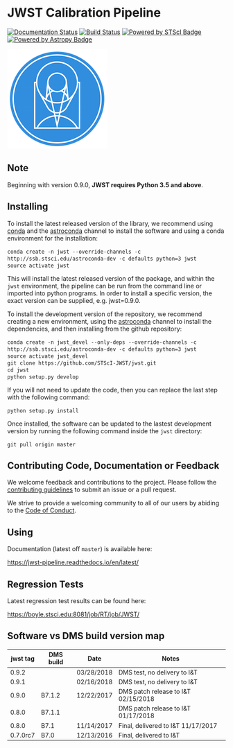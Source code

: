 JWST Calibration Pipeline
=========================
[![Documentation Status](https://readthedocs.org/projects/jwst-pipeline/badge/?version=latest)](http://jwst-pipeline.readthedocs.io/en/latest/?badge=latest)
[![Build Status](https://travis-ci.org/STScI-JWST/jwst.svg?branch=master)](https://travis-ci.org/STScI-JWST/jwst)
[![Powered by STScI Badge](https://img.shields.io/badge/powered%20by-STScI-blue.svg?colorA=707170&colorB=3e8ddd&style=flat)](http://www.stsci.edu)
[![Powered by Astropy Badge](http://img.shields.io/badge/powered%20by-AstroPy-orange.svg?style=flat)](http://www.astropy.org/)

![STScI Logo](docs/_static/stsci_logo.png)

Note
----
Beginning with version 0.9.0, **JWST requires Python 3.5 and above**.

Installing
----------

To install the latest released version of the library, we recommend using [conda](https://conda.io/docs/index.html)
and the [astroconda](https://astroconda.readthedocs.io) channel to install the
software and using a conda environment for the installation:

    conda create -n jwst --override-channels -c http://ssb.stsci.edu/astroconda-dev -c defaults python=3 jwst
    source activate jwst

This will install the latest released version of the package, and within the
`jwst` environment, the pipeline can be run from the command line or imported
into python programs.   In order to install a specific version, the exact 
version can be supplied, e.g. jwst=0.9.0. 

To install the development version of the repository, we recommend creating a new
environment, using the [astroconda](https://astroconda.readthedocs.io) channel
to install the dependencies, and then installing from the github repository:

    conda create -n jwst_devel --only-deps --override-channels -c http://ssb.stsci.edu/astroconda-dev -c defaults python=3 jwst
    source activate jwst_devel
    git clone https://github.com/STScI-JWST/jwst.git
    cd jwst
    python setup.py develop

If you will not need to update the code, then you can replace the last step with
the following command:

    python setup.py install

Once installed, the software can be updated to the lastest development version
by running the following command inside the `jwst` directory: 

    git pull origin master


Contributing Code, Documentation or Feedback
--------------------------------------------
We welcome feedback and contributions to the project. Please follow the [contributing guidelines](CONTRIBUTING.md) to submit an issue or a pull request.

We strive to provide a welcoming community to all of our users by abiding to the [Code of Conduct](CODE_OF_CONDUCT.md).

Using
-----

Documentation (latest off `master`) is available here:

https://jwst-pipeline.readthedocs.io/en/latest/

Regression Tests
----------------

Latest regression test results can be found here:

https://boyle.stsci.edu:8081/job/RT/job/JWST/

Software vs DMS build version map
---------------------------------

| jwst tag | DMS build |    Date    |          Notes                      |
| -------- | --------- | ---------- | ----------------------------------- |
|  0.9.2   |           | 03/28/2018 | DMS test, no delivery to I&T        |
|  0.9.1   |           | 02/16/2018 | DMS test, no delivery to I&T        |
|  0.9.0   |   B7.1.2  | 12/22/2017 | DMS patch release to I&T 02/15/2018 |
|  0.8.0   |   B7.1.1  |            | DMS patch release to I&T 01/17/2018 |
|  0.8.0   |   B7.1    | 11/14/2017 | Final, delivered to I&T 11/17/2017  |
|  0.7.0rc7|   B7.0    | 12/13/2016 | Final, delivered to I&T             |
